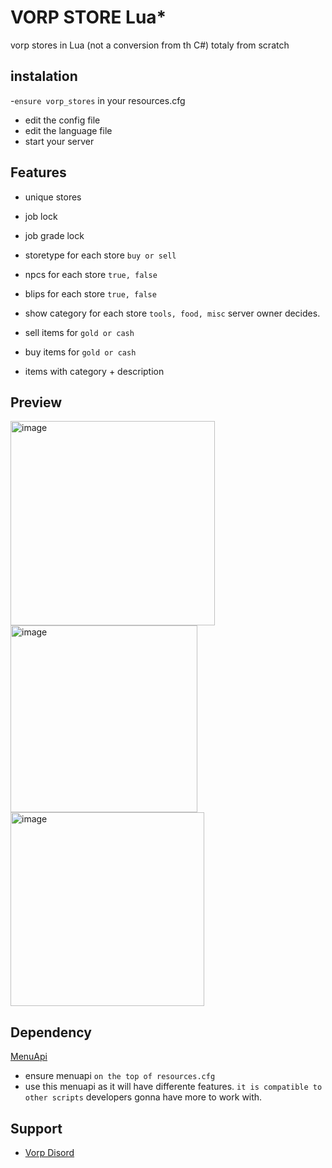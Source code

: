 # VORP STORE Lua*

vorp stores in Lua (not a conversion from th C#) totaly from scratch

## instalation
-`ensure vorp_stores` in your resources.cfg
- edit the config file
- edit the language file 
- start your server 

## Features
- unique stores
- job lock
- job grade lock
- storetype for each store `buy or sell`
- npcs for each store `true, false`
- blips for each store `true, false`
- show category for each store `tools, food, misc` server owner decides.

- sell items for `gold or cash`
- buy items for `gold or cash`
- items with category + description

## Preview

<img width="327" alt="image" src="https://user-images.githubusercontent.com/87246847/169596794-2f15e055-8b36-4e9d-a038-a94080b600fe.png">
<img width="299" alt="image" src="https://user-images.githubusercontent.com/87246847/169596867-8857a8c5-3f4b-472b-9c06-22e95b22c91a.png">
<img width="310" alt="image" src="https://user-images.githubusercontent.com/87246847/169596908-19b5425d-68d3-4f88-b6a9-03fa8dfecdca.png">



## Dependency
[MenuApi](https://github.com/VORPCORE/vorp_stores-lua/files/8743531/menuapi.zip)
- ensure menuapi `on the top of resources.cfg`
- use this menuapi as it will have differente features. `it is compatible to other scripts` developers gonna have more to work with.


## Support 
- [Vorp Disord](https://discord.gg/DHGVAbCj7N)

